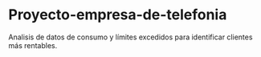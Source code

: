 # Proyecto-empresa-de-telefonia
Analisis de datos de consumo y límites excedidos para identificar clientes más rentables.
